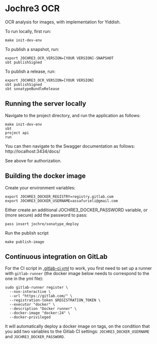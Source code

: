 # Jochre3 OCR

OCR analysis for images, with implementation for Yiddish.

To run locally, first run:
```shell
make init-dev-env
```

To publish a snapshot, run:
```shell
export JOCHRE3_OCR_VERSION=[YOUR VERSION]-SNAPSHOT
sbt publishSigned
```

To publish a release, run:
```shell
export JOCHRE3_OCR_VERSION=[YOUR VERSION]
sbt publishSigned
sbt sonatypeBundleRelease
```

## Running the server locally

Navigate to the project directory, and run the application as follows:

```shell
make init-dev-env
sbt
project api 
run
```

You can then navigate to the Swagger documentation as follows: http://localhost:3434/docs/

See above for authorization.

## Building the docker image

Create your environment variables:
```shell
export JOCHRE3_DOCKER_REGISTRY=registry.gitlab.com
export JOCHRE3_DOCKER_USERNAME=assafurieli@gmail.com
```

Either create an additional JOCHRE3_DOCKER_PASSWORD variable, or (more secure) add the password to pass:
```shell
pass insert jochre/sonatype_deploy
```

Run the publish script
```shell
make publish-image
```

## Continuous integration on GitLab

For the CI script in [.gitlab-ci.yml](.gitlab-ci.yml) to work, you first need to set up a runner with `gitlab-runner` (the docker image below needs to correspond to the one in the yml file):

```shell
sudo gitlab-runner register \
  --non-interactive \
  --url "https://gitlab.com/" \
  --registration-token $REGISTRATION_TOKEN \
  --executor "docker" \
  --description "Docker runner" \
  --docker-image "docker:24" \
  --docker-privileged
```

It will automatically deploy a docker image on tags, on the condition that you add two variables to the Gitlab CI settings: `JOCHRE3_DOCKER_USERNAME` and `JOCHRE3_DOCKER_PASSWORD`.